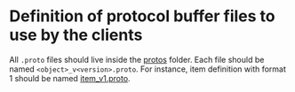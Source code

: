 # Definition of protocol buffer files to use by the clients

All `.proto` files should live inside the
[protos](./protos) folder. Each file should be named
`<object>_v<version>.proto`. For instance, item definition with format 1 should be named
[item_v1.proto](./protos/item_v1.proto).
